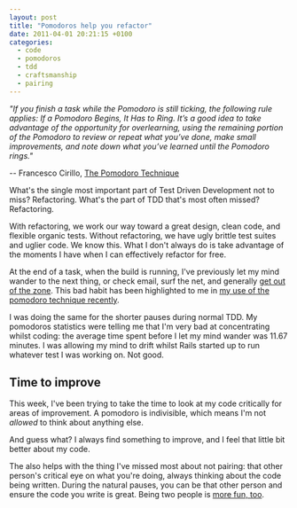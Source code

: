 ```yaml
---
layout: post
title: "Pomodoros help you refactor"
date: 2011-04-01 20:21:15 +0100
categories:
  - code
  - pomodoros
  - tdd
  - craftsmanship
  - pairing
---
```

<p><i>"If you finish a task while the Pomodoro is still ticking, the following rule applies: If a Pomodoro Begins, It Has to Ring. It’s a good idea to take advantage of the opportunity for overlearning, using the remaining portion of the Pomodoro to review or repeat what you’ve done, make small improvements, and note down what you’ve learned until the Pomodoro rings."</i></p>

-- Francesco Cirillo, [The Pomodoro Technique](http://www.pomodorotechnique.com/)

What's the single most important part of Test Driven Development not to miss? Refactoring. What's the part of TDD that's most often missed? Refactoring.

With refactoring, we work our way toward a great design, clean code, and flexible organic tests. Without refactoring, we have ugly brittle test suites and uglier code. We know this. What I don't always do is take advantage of the moments I have when I can effectively refactor for free.

At the end of a task, when the build is running, I've previously let my mind wander to the next thing, or check email, surf the net, and generally [get out of the zone](http://www.computus.org/journal/?p=982). This bad habit has been highlighted to me in [my use of the pomodoro technique recently](/2011/03/pomodoros-done-hopefully-right).

I was doing the same for the shorter pauses during normal TDD. My pomodoros statistics were telling me that I'm very bad at concentrating whilst coding: the average time spent before I let my mind wander was 11.67 minutes. I was allowing my mind to drift whilst Rails started up to run whatever test I was working on. Not good.

## Time to improve

This week, I've been trying to take the time to look at my code critically for areas of improvement. A pomodoro is indivisible, which means I'm not _allowed_ to think about anything else.

And guess what? I always find something to improve, and I feel that little bit better about my code.

The also helps with the thing I've missed most about not pairing: that other person's critical eye on what you're doing, always thinking about the code being written. During the natural pauses, you can be that other person and ensure the code you write is great. Being two people is [more fun, too](http://www.pixar.com/shorts/gg/index.html).
